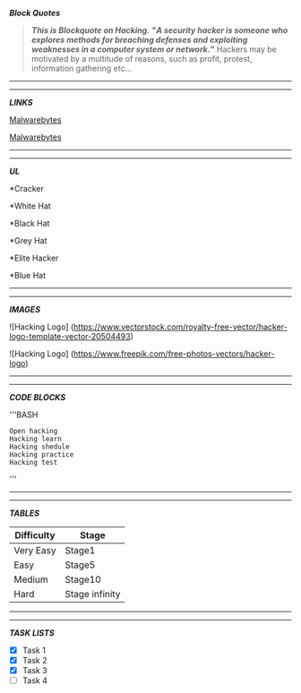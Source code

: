 <!-- Blockquote -->
***Block Quotes***
>***This is Blockquote on Hacking.***
>**"*A security hacker is someone who explores methods for breaching defenses and exploiting weaknesses in a computer system or network.*"** 
>Hackers may be motivated by a multitude of reasons, such as profit, protest, information gathering etc...

<!-- Horizontal Rule -->
 ---
 _ _ _ _
<!-- Links -->
***LINKS***

[Malwarebytes](https://www.malwarebytes.com/hacker/)

[Malwarebytes](https://www.malwarebytes.com/hacker/ "About Hacking")

<!-- Horizontal Rule -->
 ---
 _ _ _ _

<!-- UL -->
***UL***

*Cracker

*White Hat

*Black Hat

*Grey Hat

*Elite Hacker

*Blue Hat

<!-- Horizontal Rule -->
 ---
 _ _ _ _

<!-- Images -->
***IMAGES***

![Hacking Logo] (https://www.vectorstock.com/royalty-free-vector/hacker-logo-template-vector-20504493)

![Hacking Logo] (https://www.freepik.com/free-photos-vectors/hacker-logo)

<!-- Github Markdown -->
<!-- Horizontal Rule -->
 ---
 _ _ _ _

<!-- Code Blocks -->
***CODE BLOCKS***

'''BASH
	
    Open hacking
    Hacking learn
    Hacking shedule
    Hacking practice
    Hacking test
'''

<!-- Horizontal Rule -->
 ---
 _ _ _ _

<!-- Tables -->
***TABLES***

| **Difficulty**  | **Stage**      |
| --------------- | -------------- |
| Very Easy       | Stage1         |
| Easy            | Stage5         |
| Medium          | Stage10        |
| Hard            | Stage infinity |

<!-- Horizontal Rule -->
 ---
 _ _ _ _

<!-- Task Lists -->
***TASK LISTS***

* [x] Task 1
* [x] Task 2
* [x] Task 3
* [ ] Task 4
